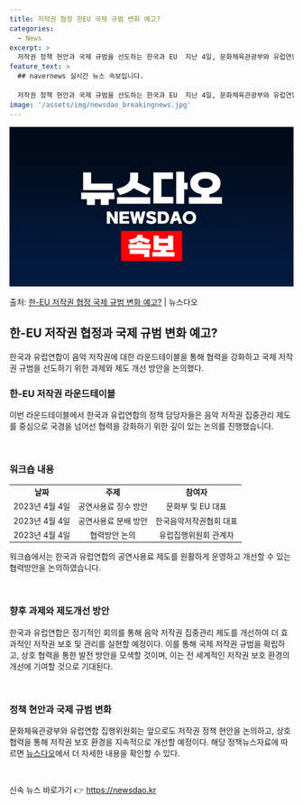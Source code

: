 ```yaml
---
title: 저작권 협정 한EU 국제 규범 변화 예고?
categories:
  - News
excerpt: >
  저작권 정책 현안과 국제 규범을 선도하는 한국과 EU  지난 4일, 문화체육관광부와 유럽연합(EU) 집행위원…
feature_text: >
  ## navernews 실시간 뉴스 속보입니다.

  저작권 정책 현안과 국제 규범을 선도하는 한국과 EU  지난 4일, 문화체육관광부와 유럽연합(EU) 집행위원…
image: '/assets/img/newsdao_breakingnews.jpg'
---
```


![뉴스다오 속보](/assets/img/newsdao_breakingnews.jpg)

<p>출처: <a href="https://newsdao.kr/4644" rel="dofollow">한-EU 저작권 협정 국제 규범 변화 예고?</a> | 뉴스다오</p>

<h2 data-ke-style="text-align: justify;" data-ke-size="size26">한-EU 저작권 협정과 국제 규범 변화 예고?</h2>
<p data-ke-size="size16">한국과 유럽연합이 음악 저작권에 대한 라운드테이블을 통해 협력을 강화하고 국제 저작권 규범을 선도하기 위한 과제와 제도 개선 방안을 논의했다.</p>

<h3 data-ke-style="text-align: justify;">한-EU 저작권 라운드테이블</h3>
<p data-ke-size="size16">이번 라운드테이블에서 한국과 유럽연합의 정책 담당자들은 음악 저작권 집중관리 제도를 중심으로 국경을 넘어선 협력을 강화하기 위한 깊이 있는 논의를 진행했습니다.</p>
<p data-ke-size="size16">&nbsp;</p>

<h3 data-ke-style="text-align: justify;">워크숍 내용</h3>
<table>
<tbody>
<tr>
<td style="text-align: center; height: 17px;"><b>날짜</b></td>
<td style="text-align: center; height: 17px;"><b>주제</b></td>
<td style="text-align: center; height: 17px;"><b>참여자</b></td>
</tr>
<tr>
<td style="text-align: center; height: 17px;">2023년 4월 4일</td>
<td style="text-align: center; height: 17px;">공연사용료 징수 방안</td>
<td style="text-align: center; height: 17px;">문화부 및 EU 대표</td>
</tr>
<tr>
<td style="text-align: center; height: 17px;">2023년 4월 4일</td>
<td style="text-align: center; height: 17px;">공연사용료 분배 방안</td>
<td style="text-align: center; height: 17px;">한국음악저작권협회 대표</td>
</tr>
<tr>
<td style="text-align: center; height: 17px;">2023년 4월 4일</td>
<td style="text-align: center; height: 17px;">협력방안 논의</td>
<td style="text-align: center; height: 17px;">유럽집행위원회 관계자</td>
</tr>
</tbody>
</table>
<p data-ke-size="size16">워크숍에서는 한국과 유럽연합의 공연사용료 제도를 원활하게 운영하고 개선할 수 있는 협력방안을 논의하였습니다.</p>
<p data-ke-size="size16">&nbsp;</p>

<h3 data-ke-style="text-align: justify;">향후 과제와 제도개선 방안</h3>
<p data-ke-size="size16">한국과 유럽연합은 정기적인 회의를 통해 음악 저작권 집중관리 제도를 개선하여 더 효과적인 저작권 보호 및 관리를 실현할 예정이다. 이를 통해 국제 저작권 규범을 확립하고, 상호 협력을 통한 발전 방안을 모색할 것이며, 이는 전 세계적인 저작권 보호 환경의 개선에 기여할 것으로 기대된다.</p>
<p data-ke-size="size16">&nbsp;</p>

<h3 data-ke-style="text-align: justify;">정책 현안과 국제 규범 변화</h3>
<p data-ke-size="size16">문화체육관광부와 유럽연합 집행위원회는 앞으로도 저작권 정책 현안을 논의하고, 상호 협력을 통해 저작권 보호 환경을 지속적으로 개선할 예정이다. 해당 정책뉴스자료에 따르면 <a href="https://newsdao.kr/4644" target="_blank">뉴스다오</a>에서 더 자세한 내용을 확인할 수 있다.</p>
<p data-ke-size="size16">&nbsp;</p> 

신속 뉴스 바로가기 👉 <a href="https://newsdao.kr" rel="dofollow">https://newsdao.kr</a>


